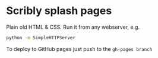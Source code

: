 # Scribly splash pages

Plain old HTML & CSS. Run it from any webserver, e.g.

```sh
python -m SimpleHTTPServer
```

To deploy to GitHub pages just push to the `gh-pages branch`

